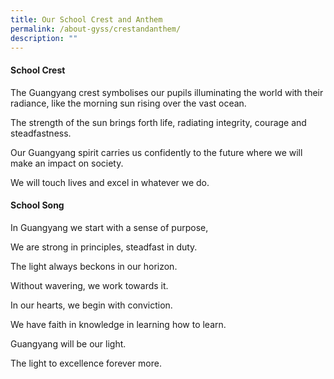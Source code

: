 ```yaml
---
title: Our School Crest and Anthem
permalink: /about-gyss/crestandanthem/
description: ""
---
```

#### School Crest

The Guangyang crest symbolises our pupils illuminating the world with their radiance, like the morning sun rising over the vast ocean.

The strength of the sun brings forth life, radiating integrity, courage and steadfastness.

Our Guangyang spirit carries us confidently to the future where we will make an impact on society.

We will touch lives and excel in whatever we do.

#### School Song

In Guangyang we start with a sense of purpose,

We are strong in principles, steadfast in duty.

The light always beckons in our horizon.

Without wavering, we work towards it.

In our hearts, we begin with conviction.

We have faith in knowledge in learning how to learn.

Guangyang will be our light.

The light to excellence forever more.